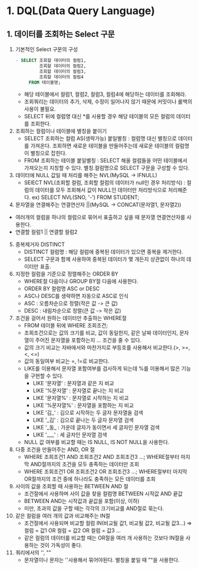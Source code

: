 # 1. DQL(Data Query Language)
## 1. 데이터를 조회하는 Select 구문
1. 기본적인 Select 구문의 구성
    ```sql
    - SELECT 조회할 데이터의 컬럼1,
             조회할 데이터의 컬럼2,
             조회할 데이터의 컬럼3,
             조회할 데이터의 컬럼4
         FROM 테이블명;
    ```
    - 해당 테이블에서 컬럼1, 컬럼2, 컬럼3, 컬럼4에 해당하는 데이터를 조회해라.
    - 조회쿼리는 데이터의 추가, 삭제, 수정이 일어나지 않기 때문에 커밋이나 롤백의 사용이 불필요.
    - SELECT 뒤에 컬럼명 대신 *를 사용할 경우 해당 테이블의 모든 컬럼의 데이터를 조회한다.
2. 조회하는 컬럼이나 테이블에 별칭을 붙이기
    - SELECT 조회하는 컬럼 AS(생략가능) 붙일별칭 : 컬럼명 대신 별칭으로 데이터를 가져온다. 조회하면 새로운 테이블을 만들어주는데 새로운 테이블의 컬럼명이 별칭으로 잡힌다.
    - FROM 조회하는 테이블 붙일별칭 : SELECT 해올 컬럼들을 어떤 테이블에서 가져오는지 지칭할 수 있다. 별칭.컬럼명으로 SELECT 구문을 구성할 수 있다.
3. 데이터에 NULL 값일 때 처리를 해주는 NVL(MySQL -> IFNULL)
    - SElECT NVL(조회할 컬럼, 조회할 컬럼의 데이터가 null인 경우 처리방식) : 컬럼의 데이터를 모두 조회해서 값이 NULL인 데이터만 처리방식으로 처리해준다.
    ex) SELECT NVL(SNO, '-')
            FROM STUDENT;
4. 문자열을 연결해주는 연결연산자 ||(MySQL -> CONCAT(문자열1, 문자열2))
- 여러개의 컬럼을 하나의 컬럼으로 묶어서 표출하고 싶을 때 문자열 연결연산자를 사용한다.
- 연결할 컬럼1 || 연결할 컬럼2
5. 중복제거자 DISTINCT
    - DISTINCT 컬럼명 : 해당 컬럼에 중복된 데이터가 있으면 중복을 제거한다.
    - SELECT 구문과 함께 사용하여 중복된 데이터가 몇 개든지 상관없이 하나의 데이터만 표출.
6. 지정한 컬럼을 기준으로 정렬해주는 ORDER BY
    - WHERE절 다음이나 GROUP BY절 다음에 사용한다.
    - ORDER BY 컬럼명 ASC or DESC
    - ASC나 DESC를 생략하면 자동으로 ASC로 인식
    - ASC : 오름차순으로 정렬(작은 값 -> 큰 값)
    - DESC : 내림차순으로 정렬(큰 값 -> 작은 값)
7. 조건을 걸어서 원하는 데이터만 추출하는 WHERE절
    - FROM 테이블 뒤에 WHERE 조회조건;
    - 조회조건으로는 값의 크기를 비교, 값이 동일한지, 같은 날짜 데이터인지, 문자열이 주어진 문자열을 포함하는지 ... 조건을 줄 수 있다.
    - 값의 크기 비교는 자바에서와 마찬가지로 부등호를 사용해서 비교한다.(>, >=, <, <=)
    - 값의 동일여부 비교는 =, !=로 비교한다.
    - LIKE를 이용해서 문자열 포함여부를 검사하게 되는데 %를 이용해서 많은 기능을 구현할 수 있다.
        - LIKE '문자열' : 문자열과 같은 지 비교
        - LIKE '%문자열' : 문자열로 끝나는 지 비교
        - LIKE '문자열%' : 문자열로 시작하는 지 비교
        - LIKE '%문자열%' : 문자열을 포함하는 지 비교
        - LIKE '김_' : 김으로 시작하는 두 글자 문자열을 검색
        - LIKE '_김' : 김으로 끝나는 두 글자 문자열 검색
        - LIKE '_동\_ : 가운데 글자가 동이면서 세 글자인 문자열 검색
        - LIKE '___' : 세 글자인 문자열 검색
    - NULL 값 여부를 비교할 때는 IS NULL, IS NOT NULL을 사용한다.
8. 다중 조건을 만들어주는 AND, OR 절
    - WHERE 조회조건1
        AND 조회조건2
        AND 조회조건3
        ...;
    WHERE절부터 마지막 AND절까지의 조건을 모두 충족하는 데이터만 조회
    - WHERE 조회조건1
         OR 조회조건2
         OR 조회조건3
        ...;
    WHERE절부터 마지막 OR절까지의 조건 중에 하나라도 충족하는 모든 데이터를 조회
9. 사이의 값을 조회할 때 사용하는 BETWEEN AND 절
    - 조건절에서 사용하며
      사이 값을 찾을 컬럼명 BETWEEN 시작값 AND 끝값
    - BETWEEN AND는 시작값과 끝값을 포함(이상, 이하)
    - 미만, 초과의 값을 구할 때는 각각의 크기비교를 AND절로 묶는다.
10. 같은 컬럼을 여러 개의 값과 비교해주는 IN절
    - 조건절에서 사용되며
      비교할 컬럼 IN(비교될 값1, 비교될 값2, 비교될 값3...)
      => 컬럼 = 값1 OR 컬럼 = 값2 OR 컬럼 = 값3 ...
    - 같은 컬럼의 데이터를 비교할 때는 OR절을 여러 개 사용하는 것보다 IN절을 사용하는 것이 가독성이 좋다.
11. 쿼리에서의 '', ""
    - 문자열이나 문자는 ''사용해서 묶어야된다.
      별칭을 붙일 때 ""을 사용한다.
